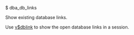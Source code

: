 $ dba_db_links

Show existing database links.

Use [v$dblink](https://github.com/ReneNyffenegger/oracle-patterns/tree/master/Installed/dynamic-performance-views/dblink)
to show the open database links in a session.
